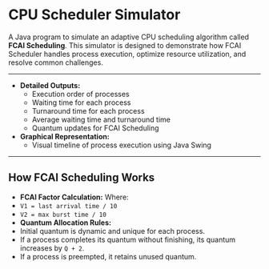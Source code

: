 # **CPU Scheduler Simulator**

A Java program to simulate an adaptive CPU scheduling algorithm called **FCAI Scheduling**. This simulator is designed to demonstrate how FCAI Scheduler handles process execution, optimize resource utilization, and resolve common challenges.

---


- **Detailed Outputs:**
  - Execution order of processes
  - Waiting time for each process
  - Turnaround time for each process
  - Average waiting time and turnaround time
  - Quantum updates for FCAI Scheduling
- **Graphical Representation:**
  - Visual timeline of process execution using Java Swing

---

## **How FCAI Scheduling Works**
- **FCAI Factor Calculation:**
Where:
- `V1 = last arrival time / 10`
- `V2 = max burst time / 10`
- **Quantum Allocation Rules:**
- Initial quantum is dynamic and unique for each process.
- If a process completes its quantum without finishing, its quantum increases by `Q + 2`.
- If a process is preempted, it retains unused quantum.
